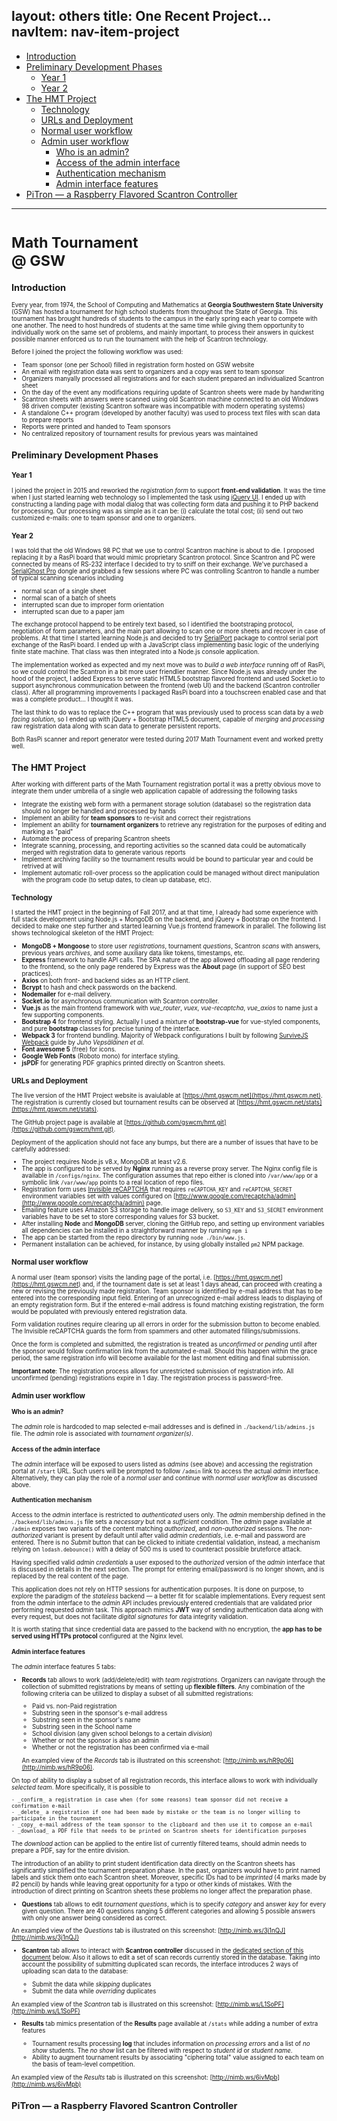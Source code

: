 layout: others
title: One Recent Project...
navItem: nav-item-project
---

<!-- TOC depthFrom:2 insertAnchor:true -->

- [Introduction](#introduction)
- [Preliminary Development Phases](#preliminary-development-phases)
	- [Year 1](#year-1)
	- [Year 2](#year-2)
- [The HMT Project](#the-hmt-project)
	- [Technology](#technology)
	- [URLs and Deployment](#urls-and-deployment)
	- [Normal user workflow](#normal-user-workflow)
	- [Admin user workflow](#admin-user-workflow)
		- [Who is an admin?](#who-is-an-admin)
		- [Access of the admin interface](#access-of-the-admin-interface)
		- [Authentication mechanism](#authentication-mechanism)
		- [Admin interface features](#admin-interface-features)
- [PiTron &mdash; a Raspberry Flavored Scantron Controller](#pitron-mdash-a-raspberry-flavored-scantron-controller)

<!-- /TOC -->

<hr>
<h1 class="text-center"><small>Math Tournament <br class="d-sm-none">@ GSW<small></h1>

<a id="markdown-introduction" name="introduction"></a>
## Introduction

Every year, from 1974, the School of Computing and Mathematics at **Georgia Southwestern State University** (GSW) has hosted a tournament for high school students from throughout the State of Georgia. This tournament has brought hundreds of students to the campus in the early spring each year to compete with one another. The need to host hundreds of students at the same time while giving them opportunity to individually work on the same set of problems, and mainly important, to process their answers in quickest possible manner enforced us to run the tournament with the help of Scantron technology.

Before I joined the project the following workflow was used:
- Team sponsor (one per School) filled in registration form hosted on GSW website
- An email with registration data was sent to organizers and a copy was sent to team sponsor
- Organizers manyally processed all registrations and for each student prepared an individualized Scantron sheet
- On the day of the event any modifications requiring update of Scantron sheets were made by handwriting
- Scantron sheets with answers were scanned using old Scantron machine connected to an old Windows 98 driven computer (existing Scantron software was incompatible with modern operating systems)
- A standalone C++ program (developed by another faculty) was used to process text files with scan data to prepare reports
- Reports were printed and handed to Team sponsors
- No centralized repository of tournament results for previous years was maintained


<a id="markdown-preliminary-development-phases" name="preliminary-development-phases"></a>
## Preliminary Development Phases

<a id="markdown-year-1" name="year-1"></a>
### Year 1
I joined the project in 2015 and reworked the _registration form_ to support **front-end validation**. It was the time when I just started learning web technology so I implemented the task using [jQuery UI](https://jqueryui.com/). I ended up with constructing a landing page with modal dialog that was collecting form data and pushing it to PHP backend for processing. Our processing was as simple as it can be: (i) calculate the total cost; (ii) send out two customized  e-mails: one to team sponsor and one to organizers. 

<!-- Unfortunately, the only trace of that version's existence in [Web Archive](http://web.archive.org/web/20160730231809/https://hmt.gswcm.net/) shows the "Registration Closed" banner. -->

<a id="markdown-year-2" name="year-2"></a>
### Year 2

I was told that the old Windows 98 PC that we use to control Scantron machine is about to die. I proposed replacing it by a RasPi board that would mimic proprietary Scantron protocol. Since Scantron and PC were connected by means of RS-232 interface I decided to try to sniff on their exchange. We've purchased a [SerialGhost Pro](https://www.keelog.com/files/SerialGhostUsersGuide.pdf) dongle and grabbed a few sessions where PC was controlling Scantron to handle a number of typical scanning scenarios including 
- normal scan of a single sheet 
- normal scan of a batch of sheets
- interrupted scan due to improper form orientation
- interrupted scan due to a paper jam 

The exchange protocol happend to be entirely text based, so I identified the bootstraping protocol, negotiation of form parameters, and the main part allowing to scan one or more sheets and recover in case of problems. At that time I started learning Node.js and decided to try [SerialPort](https://www.npmjs.com/package/serialport) package to control serial port exchange of the RasPi board. I ended up with a JavaScript class implementing basic logic of the underlying finite state machine. That class was then integrated into a Node.js console application. 

The implementation worked as expected and my next move was to _build a web interface_ running off of RasPi, so we could control the Scantron in a bit more user friendlier manner. Since Node.js was already under the hood of the project, I added Express to serve static HTML5 bootstrap flavored frontend and used Socket.io to support asynchronous communication between the frontend (web UI) and the backend (Scantron controller class). After all programming improvements I packaged RasPi board into a touchscreen enabled case and that was a complete product... I thought it was. 

The last think to do was to replace the C++ program that was previously used to process scan data by a _web facing solution_, so I ended up with jQuery + Bootstrap HTML5 document, capable of _merging_ and _processing_ raw registration data along with scan data to generate persistent reports. 

Both RasPi scanner and report generator were tested during 2017 Math Tournament event and worked pretty well.  

<a id="markdown-the-hmt-project" name="the-hmt-project"></a>
## The HMT Project

After working with different parts of the Math Tournament registration portal it was a pretty obvious move to integrate them under umbrella of a single web application capable of addressing the following tasks

- Integrate the existing web form with a permanent storage solution (database) so the registration data should no longer be handled and processed by hands
- Implement an ability for **team sponsors** to re-visit and correct their registrations 
- Implement an ability for **tournament organizers** to retrieve any registration for the purposes of editing and marking as "paid"
- Automate the process of preparing Scantron sheets
- Integrate scanning, processing, and reporting activities so the scanned data could be automatically merged with registration data to generate various reports
- Implement archiving facility so the tournament results would be bound to particular year and could be retrived at will
- Implement automatic roll-over process so the application could be managed without direct manipulation with the program code (to setup dates, to clean up database, etc). 

<a id="markdown-technology" name="technology"></a>
### Technology

I started the HMT project in the beginning of Fall 2017, and at that time, I already had some experience with full stack development using Node.js + MongoDB on the backend, and jQuery + Bootstrap on the frontend. I decided to make one step further and started learning Vue.js frontend framework in parallel. The following list shows technological skeleton of the HMT Project:
- **MongoDB + Mongoose** to store user _registrations_, tournament _questions_, Scantron _scans_ with answers, previous years _archives_, and some auxiliary data like tokens, timestamps, etc.
- **Express** framework to handle API calls. The SPA nature of the app allowed offloading all page rendering to the frontend, so the only page rendered by Express was the **About** page (in support of SEO best practices).
- **Axios** on both front- and backend sides as an HTTP client.
- **Bcrypt** to hash and check passwords on the backend.
- **Nodemailer** for e-mail delivery.
- **Socket.io** for asynchronous communication with Scantron controller.
- **Vue.js** as the main frontend framework with _vue_router_, _vuex_, _vue-recaptcha_, _vue_axios_ to name just a few supporting components.
- **Bootstrap 4** for frontend styling. Actually I used a mixture of **bootstrap-vue** for vue-styled components, and pure **bootstrap** classes for precise tuning of the interface.
- **Webpack 3** for frontend bundling. Majority of Webpack configurations I built by following [SurviveJS Webpack](https://leanpub.com/survivejs-webpack) guide by _Juho Vepsäläinen et al_.
- **Font awesome 5** (free) for icons.
- **Google Web Fonts** (Roboto mono) for interface styling.
- **jsPDF** for generating PDF graphics printed directly on Scantron sheets.

<a id="markdown-urls-and-deployment" name="urls-and-deployment"></a>
### URLs and Deployment 

The live version of the HMT Project website is avaiulable at [https://hmt.gswcm.net](https://hmt.gswcm.net). The registration is currently closed but tournament results can be observed at [https://hmt.gswcm.net/stats](https://hmt.gswcm.net/stats).

The GitHub project page is available at [https://github.com/gswcm/hmt.git](https://github.com/gswcm/hmt.git).

Deployment of the application should not face any bumps, but there are a number of issues that have to be carefully addressed:
- The project requires Node.js v8.x, MongoDB at least v2.6. 
- The app is configured to be served by **Nginx** running as a reverse proxy server. The Nginx config file is available in `/configs/nginx`. The configuration assumes that repo either is cloned into `/var/www/app` or a symbolic link `/var/www/app` points to a real location of repo files. 
- Registration form uses [Invisible reCAPTCHA](https://developers.google.com/recaptcha/docs/invisible) that requires `reCAPTCHA_KEY` and `reCAPTCHA_SECRET` environment variables set with values configured on [http://www.google.com/recaptcha/admin](http://www.google.com/recaptcha/admin) page.
- Emailing feature uses Amazon S3 storage to handle image delivery, so `S3_KEY` and `S3_SECRET` environment variables have to be set to store corresponding values for S3 bucket.
- After installing **Node** and **MongoDB** server, cloning the GitHub repo, and setting up environment variables all dependencies can be installed in a straightforward manner by running `npm i`
- The app can be started from the repo directory by running `node ./bin/www.js`. 
- Permanent installation can be achieved, for instance, by using globally installed `pm2` NPM package.

<a id="markdown-normal-user-workflow" name="normal-user-workflow"></a>
### Normal user workflow

A normal user (team sponsor) visits the landing page of the portal, i.e. [https://hmt.gswcm.net](https://hmt.gswcm.net) and, if the tournament date is set at least 1 days ahead, can proceed with creating a new or revising the previously made registration. Team sponsor is identified by e-mail address that has to be entered into the corresponding input field. Entering of an unrecognized e-mail address leads to displaying of an empty registration form. But if the entered e-mail address is found matching existing registration, the form would be populated with previously entered registration data. 

Form validation routines require clearing up all errors in order for the submission button to become enabled. The Invisible reCAPTCHA guards the form from spammers and other automated fillings/submissions.

Once the form is completed and submitted, the registration is treated as _unconfirmed_ or _pending_ until after the sponsor would follow confirmation link from the automated e-mail. Should this happen within the grace period, the same registration info will become available for the last moment editing and final submission.

**Important note**: The registration process allows for unrestricted submission of registration info. All unconfirmed (pending) registrations expire in 1 day. The registration process is password-free. 

<a id="markdown-admin-user-workflow" name="admin-user-workflow"></a>
### Admin user workflow

<a id="markdown-who-is-an-admin" name="who-is-an-admin"></a>
#### Who is an admin?
The _admin_ role is hardcoded to map selected e-mail addresses and is defined in `./backend/lib/admins.js` file. The _admin_ role is associated with _tournament organizer(s)_.

<a id="markdown-access-of-the-admin-interface" name="access-of-the-admin-interface"></a>
#### Access of the admin interface
The _admin_ interface will be exposed to users listed as _admins_ (see above) and accessing the registration portal at `/start` URL. Such users will be prompted to follow `/admin` link to access the actual _admin_ interface. Alternatively, they can play the role of a _normal user_ and continue with _normal user workflow_ as discussed above.

<a id="markdown-authentication-mechanism" name="authentication-mechanism"></a>
#### Authentication mechanism
Access to the _admin_ interface is restricted to _authenticated_ users only. The _admin_ membership defined in the `./backend/lib/admins.js` file sets a _necessary_ but not a _sufficient_ condition. The _admin_ page available at `/admin` exposes two variants of the content matching _authorized_, and  _non-authorized_ sessions. The _non-authorized_ variant is present by default until after valid _admin credentials_, i.e. e-mail and password are entered. There is no _Submit_  button that can be clicked to initiate credential validation, instead, a mechanism relying on `lodash.debounce()` with a delay of 500 ms is used to counteract possible bruteforce attack. 

Having specified valid _admin credentials_ a user exposed to the _authorized_ version of the _admin_ interface that is discussed in details in the next section. The prompt for entering email/password is no longer shown, and is replaced by the real content of the page. 

This application does not rely on HTTP sessions for authentication purposes. It is done on purpose, to explore the paradigm of the _stateless_ backend &mdash; a better fit for scalable implementations. Every request sent from the _admin_ interface to the _admin_ API includes previously entered credentials that are validated prior performing requested _admin_ task. This approach mimics **JWT** way of sending authentication data along with every request, but does not facilitate _digital signatures_ for data integrity validation. 

It is worth stating that since credential data are passed to the backend with no encryption, the **app has to be served using HTTPs protocol** configured at the Nginx level. 

<a id="markdown-admin-interface-features" name="admin-interface-features"></a>
#### Admin interface features
The _admin_ interface features 5 tabs:

- **Records** tab allows to work (add/delete/edit) with _team registrations_. Organizers can navigate through the collection of submitted registrations by means of setting up **flexible filters**. Any combination of the following criteria can be utilized to display a subset of all submitted registrations:

	- Paid vs. non-Paid registration
	- Substring seen in the sponsor's e-mail address
	- Substring seen in the sponsor's name
	- Substring seen in the School name
	- School division (any given school belongs to a certain _division_)
	- Whether or not the sponsor is also an admin 
	- Whether or not the registration has been confirmed via e-mail
 
  An exampled view of the _Records_ tab is illustrated on this screenshot: [http://nimb.ws/hR9p06](http://nimb.ws/hR9p06). 

 On top of ability to display a subset of all registration records, this interface allows to work with individually _selected team_. More specifically, it is possible to 

	- _confirm_ a registration in case when (for some reasons) team sponsor did not receive a confirmation e-mail
	- _delete_ a registration if one had been made by mistake or the team is no longer willing to participate in the tournament
	- _copy_ e-mail address of the team sponsor to the clipboard and then use it to compose an e-mail
	- _download_ a PDF file that needs to be printed on Scantron sheets for identification purposes

 The _download_ action can be applied to the entire list of currently filtered teams, should admin needs to prepare a PDF, say for the entire division. 
 
 The introduction of an ability to print student identification data directly on the Scantron sheets has significantly simplified the tournament preparation phase. In the past, organizers would have to print named labels and stick them onto each Scantron sheet. Moreover, specific IDs had to be _imprinted_ (4 marks made by #2 pencil) by hands while leaving great opportunity for a typo or other kinds of mistakes. With the introduction of direct printing on Scantron sheets these problems no longer affect the preparation phase. 

- **Questions** tab allows to edit _tournament questions_, which is to specify _category_ and answer _key_ for every given question. There are 40 questions ranging 5 different categories and allowing 5 possible answers with only one answer being considered as correct. 

 An exampled view of the _Questions_ tab is illustrated on this screenshot: [http://nimb.ws/3j1nQJ](http://nimb.ws/3j1nQJ)

- **Scantron** tab allows to interact with **Scantron controller** discussed in the [dedicated section of this document](#pitron-mdash-a-raspberry-flavored-scantron-controller) below. Also it allows to edit a set of scan records currently stored in the database. Taking into account the possibility of submitting duplicated scan records, the interface introduces 2 ways of uploading scan data to the database: 
	
	- Submit the data while _skipping_ duplicates
	- Submit the data while _overriding_ duplicates

 An exampled view of the _Scantron_ tab is illustrated on this screenshot: [http://nimb.ws/L1SoPF](http://nimb.ws/L1SoPF)

- **Results** tab mimics presentation of the **Results** page available at `/stats` while adding a number of extra features
	
	- Tournament results processing **log** that includes information on _processing errors_ and a list of _no show_ students. The _no show_ list can be filtered with respect to _student id_ or _student name_.
	- Ability to augment tournament results by associating "ciphering total" value assigned to each team on the basis of team-level competition. 

 An exampled view of the _Results_ tab is illustrated on this screenshot: [http://nimb.ws/6ivMpb](http://nimb.ws/6ivMpb)


<a id="markdown-pitron-mdash-a-raspberry-flavored-scantron-controller" name="pitron-mdash-a-raspberry-flavored-scantron-controller"></a>
## PiTron &mdash; a Raspberry Flavored Scantron Controller
